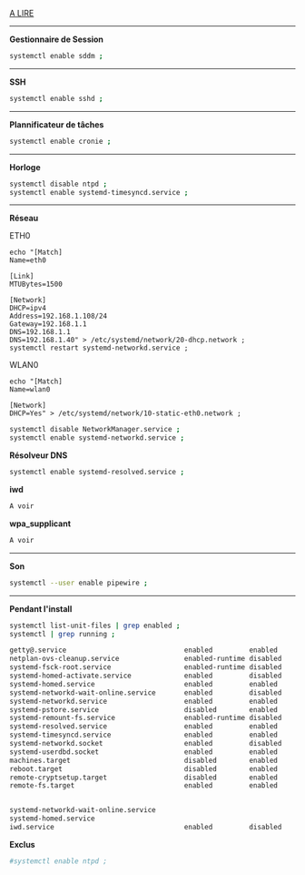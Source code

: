 
[A LIRE](https://wiki.archlinux.fr/systemd)


-----------------------------------------------------------------------------------------------
**Gestionnaire de Session**
```bash
systemctl enable sddm ;
```

-----------------------------------------------------------------------------------------------
**SSH**
```bash
systemctl enable sshd ;
```

-----------------------------------------------------------------------------------------------
**Plannificateur de tâches**
```bash
systemctl enable cronie ;
```




-----------------------------------------------------------------------------------------------
**Horloge**
```bash
systemctl disable ntpd ; 
systemctl enable systemd-timesyncd.service ; 
```

-----------------------------------------------------------------------------------------------
**Réseau**

ETH0
```
echo "[Match]
Name=eth0

[Link]
MTUBytes=1500

[Network]
DHCP=ipv4
Address=192.168.1.108/24
Gateway=192.168.1.1
DNS=192.168.1.1
DNS=192.168.1.40" > /etc/systemd/network/20-dhcp.network ;
systemctl restart systemd-networkd.service ;
```


WLAN0
```
echo "[Match]
Name=wlan0

[Network]
DHCP=Yes" > /etc/systemd/network/10-static-eth0.network ;
```

```bash
systemctl disable NetworkManager.service ;
systemctl enable systemd-networkd.service ;
```

**Résolveur DNS**
```bash
systemctl enable systemd-resolved.service ;
```

**iwd**
```bash
A voir
```

**wpa_supplicant**
```bash
A voir
```


-----------------------------------------------------------------------------------------------
**Son**
```bash
systemctl --user enable pipewire ;
```


-----------------------------------------------------------------------------------------------

**Pendant l'install**
```bash
systemctl list-unit-files | grep enabled ;
systemctl | grep running ;

getty@.service                             enabled         enabled
netplan-ovs-cleanup.service                enabled-runtime disabled
systemd-fsck-root.service                  enabled-runtime disabled
systemd-homed-activate.service             enabled         disabled
systemd-homed.service                      enabled         enabled
systemd-networkd-wait-online.service       enabled         disabled
systemd-networkd.service                   enabled         enabled
systemd-pstore.service                     disabled        enabled
systemd-remount-fs.service                 enabled-runtime disabled
systemd-resolved.service                   enabled         enabled
systemd-timesyncd.service                  enabled         enabled
systemd-networkd.socket                    enabled         disabled
systemd-userdbd.socket                     enabled         enabled
machines.target                            disabled        enabled
reboot.target                              disabled        enabled
remote-cryptsetup.target                   disabled        enabled
remote-fs.target                           enabled         enabled


systemd-networkd-wait-online.service
systemd-homed.service
iwd.service                                enabled         disabled
```



**Exclus**
```bash
#systemctl enable ntpd ;
```
